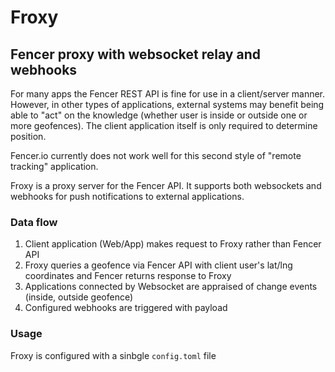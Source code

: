 # Froxy

## Fencer proxy with websocket relay and webhooks

For many apps the Fencer REST API is fine for use in a client/server manner. However, in other types of applications, external systems may benefit being able to "act" on the knowledge (whether user is inside or outside one or more geofences). The client application itself is only required to determine position.

Fencer.io currently does not work well for this second style of "remote tracking" application.

Froxy is a proxy server for the Fencer API. It supports both websockets and webhooks for push notifications to external applications.

### Data flow

1. Client application (Web/App) makes request to Froxy rather than Fencer API
2. Froxy queries a geofence via Fencer API with client user's lat/lng coordinates and Fencer returns response to Froxy
3. Applications connected by Websocket are appraised of change events (inside, outside geofence)
4. Configured webhooks are triggered with payload

### Usage

Froxy is configured with a sinbgle `config.toml` file